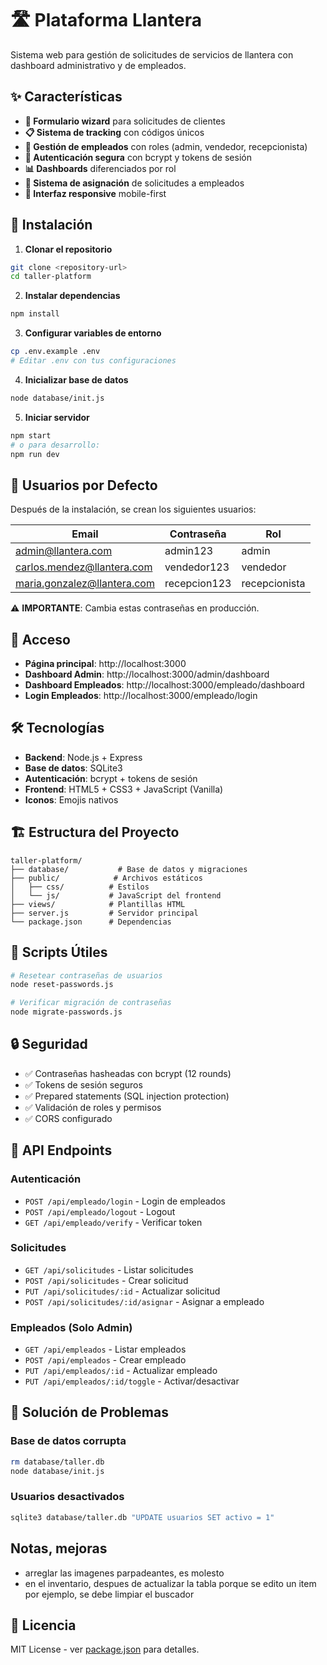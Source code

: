 # 🛣️ Plataforma Llantera

Sistema web para gestión de solicitudes de servicios de llantera con dashboard administrativo y de empleados.

## ✨ Características

- **🎯 Formulario wizard** para solicitudes de clientes
- **📋 Sistema de tracking** con códigos únicos
- **👥 Gestión de empleados** con roles (admin, vendedor, recepcionista)
- **🔐 Autenticación segura** con bcrypt y tokens de sesión
- **📊 Dashboards** diferenciados por rol
- **📝 Sistema de asignación** de solicitudes a empleados
- **🎨 Interfaz responsive** mobile-first

## 🚀 Instalación

1. **Clonar el repositorio**
```bash
git clone <repository-url>
cd taller-platform
```

2. **Instalar dependencias**
```bash
npm install
```

3. **Configurar variables de entorno**
```bash
cp .env.example .env
# Editar .env con tus configuraciones
```

4. **Inicializar base de datos**
```bash
node database/init.js
```

5. **Iniciar servidor**
```bash
npm start
# o para desarrollo:
npm run dev
```

## 🔑 Usuarios por Defecto

Después de la instalación, se crean los siguientes usuarios:

| Email | Contraseña | Rol |
|-------|------------|-----|
| admin@llantera.com | admin123 | admin |
| carlos.mendez@llantera.com | vendedor123 | vendedor |
| maria.gonzalez@llantera.com | recepcion123 | recepcionista |

⚠️ **IMPORTANTE**: Cambia estas contraseñas en producción.

## 📱 Acceso

- **Página principal**: http://localhost:3000
- **Dashboard Admin**: http://localhost:3000/admin/dashboard
- **Dashboard Empleados**: http://localhost:3000/empleado/dashboard
- **Login Empleados**: http://localhost:3000/empleado/login

## 🛠️ Tecnologías

- **Backend**: Node.js + Express
- **Base de datos**: SQLite3
- **Autenticación**: bcrypt + tokens de sesión
- **Frontend**: HTML5 + CSS3 + JavaScript (Vanilla)
- **Iconos**: Emojis nativos

## 🏗️ Estructura del Proyecto

```
taller-platform/
├── database/           # Base de datos y migraciones
├── public/            # Archivos estáticos
│   ├── css/          # Estilos
│   └── js/           # JavaScript del frontend
├── views/            # Plantillas HTML
├── server.js         # Servidor principal
└── package.json      # Dependencias
```

## 🔧 Scripts Útiles

```bash
# Resetear contraseñas de usuarios
node reset-passwords.js

# Verificar migración de contraseñas
node migrate-passwords.js
```

## 🔒 Seguridad

- ✅ Contraseñas hasheadas con bcrypt (12 rounds)
- ✅ Tokens de sesión seguros
- ✅ Prepared statements (SQL injection protection)
- ✅ Validación de roles y permisos
- ✅ CORS configurado

## 📝 API Endpoints

### Autenticación
- `POST /api/empleado/login` - Login de empleados
- `POST /api/empleado/logout` - Logout
- `GET /api/empleado/verify` - Verificar token

### Solicitudes
- `GET /api/solicitudes` - Listar solicitudes
- `POST /api/solicitudes` - Crear solicitud
- `PUT /api/solicitudes/:id` - Actualizar solicitud
- `POST /api/solicitudes/:id/asignar` - Asignar a empleado

### Empleados (Solo Admin)
- `GET /api/empleados` - Listar empleados
- `POST /api/empleados` - Crear empleado
- `PUT /api/empleados/:id` - Actualizar empleado
- `PUT /api/empleados/:id/toggle` - Activar/desactivar

## 🐛 Solución de Problemas

### Base de datos corrupta
```bash
rm database/taller.db
node database/init.js
```

### Usuarios desactivados
```bash
sqlite3 database/taller.db "UPDATE usuarios SET activo = 1"
```

## Notas, mejoras
- arreglar las imagenes parpadeantes, es molesto
- en el inventario, despues de actualizar la tabla porque se edito un item por ejemplo, se debe limpiar el buscador
    


## 📄 Licencia

MIT License - ver [package.json](package.json) para detalles.
